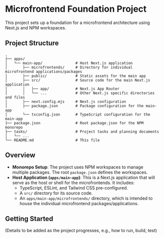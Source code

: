 # Microfrontend Foundation Project

This project sets up a foundation for a microfrontend architecture using Next.js and NPM workspaces.

## Project Structure

```
.
├── apps/
│   └── main-app/               # Host Next.js application
│       ├── microfrontends/     # Directory for individual microfrontend applications/packages
│       ├── public/             # Static assets for the main app
│       ├── src/                # Source code for the main Next.js application
│       │   ├── app/            # Next.js App Router
│       │   └── ...             # Other Next.js specific directories and files
│       ├── next.config.mjs     # Next.js configuration
│       ├── package.json        # Package configuration for the main-app
│       └── tsconfig.json       # TypeScript configuration for the main-app
├── package.json                # Root package.json for the NPM monorepo
├── tasks/                      # Project tasks and planning documents
│   └── ...
└── README.md                   # This file
```

## Overview

- **Monorepo Setup**: The project uses NPM workspaces to manage multiple packages. The root `package.json` defines the workspaces.
- **Host Application (`apps/main-app`)**: This is a Next.js application that will serve as the host or shell for the microfrontends. It includes:
    - TypeScript, ESLint, and Tailwind CSS pre-configured.
    - A `src/` directory for its source code.
    - An `apps/main-app/microfrontends/` directory, which is intended to house the individual microfrontend packages/applications.

## Getting Started

(Details to be added as the project progresses, e.g., how to run, build, test)

